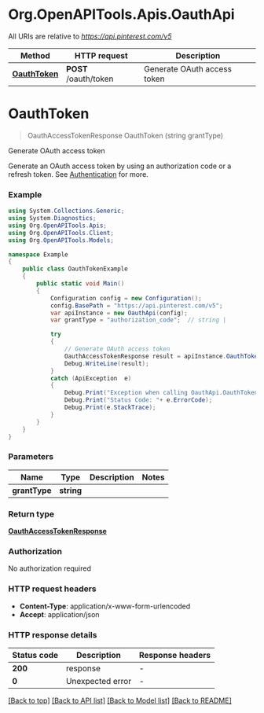 # Org.OpenAPITools.Apis.OauthApi

All URIs are relative to *https://api.pinterest.com/v5*

Method | HTTP request | Description
------------- | ------------- | -------------
[**OauthToken**](OauthApi.md#oauthtoken) | **POST** /oauth/token | Generate OAuth access token


<a name="oauthtoken"></a>
# **OauthToken**
> OauthAccessTokenResponse OauthToken (string grantType)

Generate OAuth access token

Generate an OAuth access token by using an authorization code or a refresh token.  See <a href='/docs/api/v5/#tag/Authentication'>Authentication</a> for more.

### Example
```csharp
using System.Collections.Generic;
using System.Diagnostics;
using Org.OpenAPITools.Apis;
using Org.OpenAPITools.Client;
using Org.OpenAPITools.Models;

namespace Example
{
    public class OauthTokenExample
    {
        public static void Main()
        {
            Configuration config = new Configuration();
            config.BasePath = "https://api.pinterest.com/v5";
            var apiInstance = new OauthApi(config);
            var grantType = "authorization_code";  // string | 

            try
            {
                // Generate OAuth access token
                OauthAccessTokenResponse result = apiInstance.OauthToken(grantType);
                Debug.WriteLine(result);
            }
            catch (ApiException  e)
            {
                Debug.Print("Exception when calling OauthApi.OauthToken: " + e.Message );
                Debug.Print("Status Code: "+ e.ErrorCode);
                Debug.Print(e.StackTrace);
            }
        }
    }
}
```

### Parameters

Name | Type | Description  | Notes
------------- | ------------- | ------------- | -------------
 **grantType** | **string**|  | 

### Return type

[**OauthAccessTokenResponse**](OauthAccessTokenResponse.md)

### Authorization

No authorization required

### HTTP request headers

 - **Content-Type**: application/x-www-form-urlencoded
 - **Accept**: application/json


### HTTP response details
| Status code | Description | Response headers |
|-------------|-------------|------------------|
| **200** | response |  -  |
| **0** | Unexpected error |  -  |

[[Back to top]](#) [[Back to API list]](../README.md#documentation-for-api-endpoints) [[Back to Model list]](../README.md#documentation-for-models) [[Back to README]](../README.md)

